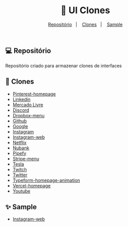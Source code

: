 <h1 align="center"> 
    🚀 UI Clones
</h1>

<p align="center">
    <a href="#-repositório">Repositório</a>&nbsp;&nbsp;&nbsp;|&nbsp;&nbsp;&nbsp;
    <a href="#-clones">Clones</a>&nbsp;&nbsp;&nbsp;|&nbsp;&nbsp;&nbsp;
    <a href="#-sample">Sample</a>
</p>

<br>

## 💻 Repositório

Repositório criado para armazenar clones de interfaces

## 🚀 Clones

- [Pinterest-homepage](https://github.com/Gabriel-J3sus/UI-Clones/tree/main/Pinterest-homepage-clone)
- [Linkedin](https://github.com/Gabriel-J3sus/UI-Clones/tree/main/clone-linkedin)
- [Mercado Livre](https://github.com/Gabriel-J3sus/UI-Clones/tree/main/clone-mercadolivre)
- [Discord](https://github.com/Gabriel-J3sus/UI-Clones/tree/main/discord-clone)
- [Dropbox-menu](https://github.com/Gabriel-J3sus/UI-Clones/tree/main/dropbox-menu-clone)
- [Github](https://github.com/Gabriel-J3sus/UI-Clones/tree/main/github-clone)
- [Google](https://github.com/Gabriel-J3sus/UI-Clones/tree/main/google-clone)
- [Instagram](https://github.com/Gabriel-J3sus/UI-Clones/tree/main/instagram-clone)
- [Instagram-web](https://github.com/Gabriel-J3sus/UI-Clones/tree/main/instagramweb-clone)
- [Netflix](https://github.com/Gabriel-J3sus/UI-Clones/tree/main/netflix-clone)
- [Nubank](https://github.com/Gabriel-J3sus/UI-Clones/tree/main/nubank-clone)
- [Pipefy](https://github.com/Gabriel-J3sus/UI-Clones/tree/main/pipefy-clone)
- [Stripe-menu](https://github.com/Gabriel-J3sus/UI-Clones/tree/main/stripe-menu-clone)
- [Tesla](https://github.com/Gabriel-J3sus/UI-Clones/tree/main/tesla-clone)
- [Twitch](https://github.com/Gabriel-J3sus/UI-Clones/tree/main/twitch-app)
- [Twitter](https://github.com/Gabriel-J3sus/UI-Clones/tree/main/twitter-clone)
- [Typeform-homepage-animation](https://github.com/Gabriel-J3sus/UI-Clones/tree/main/typeform-homepage-animation)
- [Vercel-homepage](https://github.com/Gabriel-J3sus/UI-Clones/tree/main/vercel-homepage-clone)
- [Youtube](https://github.com/Gabriel-J3sus/UI-Clones/tree/main/youtube-clone)

## ✨ Sample

- [Instagram-web](https://instagram-web-page-uiclone.netlify.app/)